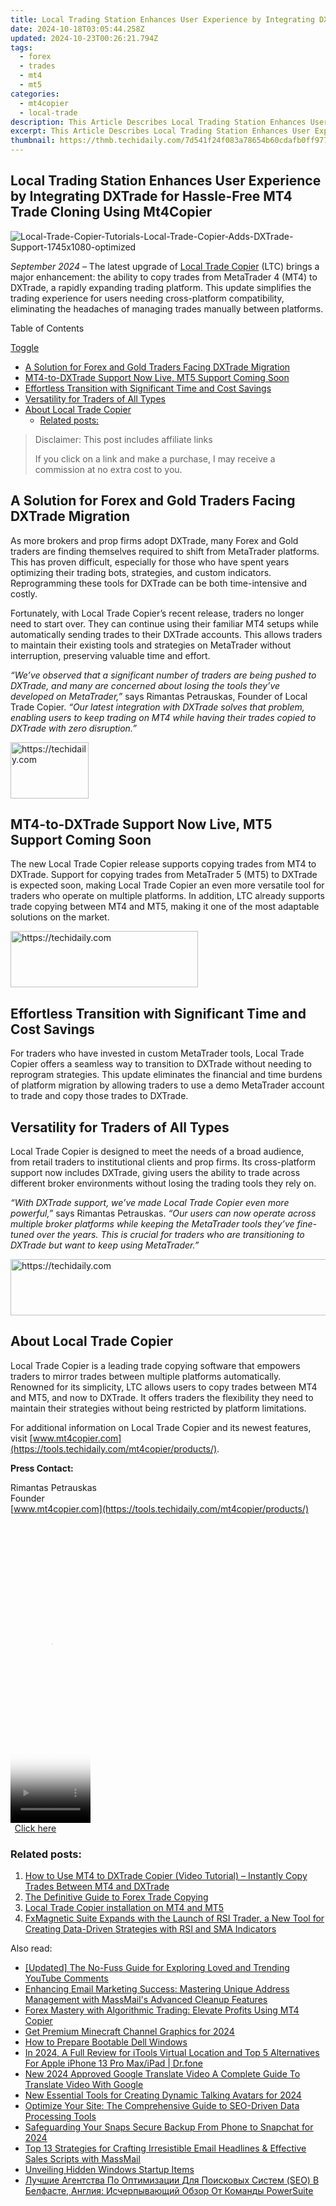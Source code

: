 ```yaml
---
title: Local Trading Station Enhances User Experience by Integrating DXTrade for Hassle-Free MT4 Trade Cloning Using Mt4Copier
date: 2024-10-18T03:05:44.258Z
updated: 2024-10-23T00:26:21.794Z
tags:
  - forex
  - trades
  - mt4
  - mt5
categories:
  - mt4copier
  - local-trade
description: This Article Describes Local Trading Station Enhances User Experience by Integrating DXTrade for Hassle-Free MT4 Trade Cloning Using Mt4Copier
excerpt: This Article Describes Local Trading Station Enhances User Experience by Integrating DXTrade for Hassle-Free MT4 Trade Cloning Using Mt4Copier
thumbnail: https://thmb.techidaily.com/7d541f24f083a78654b60cdafb0ff977b1be425e9ba0a0b8e7692ce8252cce78.jpg
---
```


## Local Trading Station Enhances User Experience by Integrating DXTrade for Hassle-Free MT4 Trade Cloning Using Mt4Copier

![Local-Trade-Copier-Tutorials-Local-Trade-Copier-Adds-DXTrade-Support-1745x1080-optimized](https://www.mt4copier.com/wp-content/uploads/2024/09/Local-Trade-Copier-Tutorials-Local-Trade-Copier-Adds-DXTrade-Support-1745x1080-optimized.png)

_September 2024_ – The latest upgrade of [Local Trade Copier](https://tools.techidaily.com/mt4copier/products/) (LTC) brings a major enhancement: the ability to copy trades from MetaTrader 4 (MT4) to DXTrade, a rapidly expanding trading platform. This update simplifies the trading experience for users needing cross-platform compatibility, eliminating the headaches of managing trades manually between platforms.

Table of Contents

[Toggle](https://tools.techidaily.com/mt4copier/products/)

* [A Solution for Forex and Gold Traders Facing DXTrade Migration](https://tools.techidaily.com/mt4copier/products/)
* [MT4-to-DXTrade Support Now Live, MT5 Support Coming Soon](https://tools.techidaily.com/mt4copier/products/)
* [Effortless Transition with Significant Time and Cost Savings](https://tools.techidaily.com/mt4copier/products/)
* [Versatility for Traders of All Types](https://tools.techidaily.com/mt4copier/products/)
* [About Local Trade Copier](https://tools.techidaily.com/mt4copier/products/)  
   * [Related posts:](https://tools.techidaily.com/mt4copier/products/)

>  Disclaimer: This post includes affiliate links
>
>  If you click on a link and make a purchase, I may receive a commission at no extra cost to you.
>

## **A Solution for Forex and Gold Traders Facing DXTrade Migration**

As more brokers and prop firms adopt DXTrade, many Forex and Gold traders are finding themselves required to shift from MetaTrader platforms. This has proven difficult, especially for those who have spent years optimizing their trading bots, strategies, and custom indicators. Reprogramming these tools for DXTrade can be both time-intensive and costly.

Fortunately, with Local Trade Copier’s recent release, traders no longer need to start over. They can continue using their familiar MT4 setups while automatically sending trades to their DXTrade accounts. This allows traders to maintain their existing tools and strategies on MetaTrader without interruption, preserving valuable time and effort.

_“We’ve observed that a significant number of traders are being pushed to DXTrade, and many are concerned about losing the tools they’ve developed on MetaTrader,”_ says Rimantas Petrauskas, Founder of Local Trade Copier. _“Our latest integration with DXTrade solves that problem, enabling users to keep trading on MT4 while having their trades copied to DXTrade with zero disruption.”_

<!-- affiliate ads begin -->
<a href="https://aligracehair.sjv.io/c/5597632/2135365/19272" target="_top" id="2135365">
  <img src="//a.impactradius-go.com/display-ad/19272-2135365" border="0" alt="https://techidaily.com" width="125" height="90"/>
</a>
<img height="0" width="0" src="https://aligracehair.sjv.io/i/5597632/2135365/19272" style="position:absolute;visibility:hidden;" border="0" />
<!-- affiliate ads end -->

## **MT4-to-DXTrade Support Now Live, MT5 Support Coming Soon**

The new Local Trade Copier release supports copying trades from MT4 to DXTrade. Support for copying trades from MetaTrader 5 (MT5) to DXTrade is expected soon, making Local Trade Copier an even more versatile tool for traders who operate on multiple platforms. In addition, LTC already supports trade copying between MT4 and MT5, making it one of the most adaptable solutions on the market.

<!-- affiliate ads begin -->
<a href="https://aligracehair.sjv.io/c/5597632/2016129/19272" target="_top" id="2016129">
  <img src="//a.impactradius-go.com/display-ad/19272-2016129" border="0" alt="https://techidaily.com" width="300" height="90"/>
</a>
<img height="0" width="0" src="https://aligracehair.sjv.io/i/5597632/2016129/19272" style="position:absolute;visibility:hidden;" border="0" />
<!-- affiliate ads end -->

## **Effortless Transition with Significant Time and Cost Savings**

For traders who have invested in custom MetaTrader tools, Local Trade Copier offers a seamless way to transition to DXTrade without needing to reprogram strategies. This update eliminates the financial and time burdens of platform migration by allowing traders to use a demo MetaTrader account to trade and copy those trades to DXTrade.

## **Versatility for Traders of All Types**

Local Trade Copier is designed to meet the needs of a broad audience, from retail traders to institutional clients and prop firms. Its cross-platform support now includes DXTrade, giving users the ability to trade across different broker environments without losing the trading tools they rely on.

_“With DXTrade support, we’ve made Local Trade Copier even more powerful,”_ says Rimantas Petrauskas. _“Our users can now operate across multiple broker platforms while keeping the MetaTrader tools they’ve fine-tuned over the years. This is crucial for traders who are transitioning to DXTrade but want to keep using MetaTrader.”_

<!-- affiliate ads begin -->
<a href="https://appsumo.8odi.net/c/5597632/2130874/7443" target="_top" id="2130874">
  <img src="//a.impactradius-go.com/display-ad/7443-2130874" border="0" alt="https://techidaily.com" width="728" height="90"/>
</a>
<img height="0" width="0" src="https://appsumo.8odi.net/i/5597632/2130874/7443" style="position:absolute;visibility:hidden;" border="0" />
<!-- affiliate ads end -->

## **About Local Trade Copier**

Local Trade Copier is a leading trade copying software that empowers traders to mirror trades between multiple platforms automatically. Renowned for its simplicity, LTC allows users to copy trades between MT4 and MT5, and now to DXTrade. It offers traders the flexibility they need to maintain their strategies without being restricted by platform limitations.

For additional information on Local Trade Copier and its newest features, visit [www.mt4copier.com](https://tools.techidaily.com/mt4copier/products/).

**Press Contact:**

Rimantas Petrauskas  
Founder  
[www.mt4copier.com](https://tools.techidaily.com/mt4copier/products/)

<!-- affiliate ads begin -->
<span id="1977006">
					<video width="128" height="480" style="cursor:pointer"
           poster="//a.impactradius-go.com/display-clicktoplayimage/1977006.png"
           onclick="if(!this.playClicked){this.play();this.setAttribute('controls',true);this.playClicked=true;}">
	   <source src="//a.impactradius-go.com/display-ad/22993-1977006">
	   <img src="//a.impactradius-go.com/display-clicktoplayimage/1977006.png" style="border: none; height: 100%; width: 100%; object-fit: contain">
	</video>
	<div style="width:80px;text-align:center"><a href="javascript:window.open(decodeURIComponent('https%3A%2F%2Fhomestyler.sjv.io%2Fc%2F5597632%2F1977006%2F22993'), '_blank');void(0);">Click here</a></div>
</span>
<img height="0" width="0" src="https://imp.pxf.io/i/5597632/1977006/22993" style="position:absolute;visibility:hidden;" border="0" />
<!-- affiliate ads end -->

### Related posts:

1. [How to Use MT4 to DXTrade Copier (Video Tutorial) – Instantly Copy Trades Between MT4 and DXTrade](https://www.mt4copier.com/mt4-to-dxtrade-copier-video-tutorial/ "How to Use MT4 to DXTrade Copier (Video Tutorial) – Instantly Copy Trades Between MT4 and DXTrade")
2. [The Definitive Guide to Forex Trade Copying](https://tools.techidaily.com/mt4copier/products/)
3. [Local Trade Copier installation on MT4 and MT5](https://tools.techidaily.com/mt4copier/products/)
4. [FxMagnetic Suite Expands with the Launch of RSI Trader, a New Tool for Creating Data-Driven Strategies with RSI and SMA Indicators](https://tools.techidaily.com/mt4copier/products/)

<ins class="adsbygoogle"
     style="display:block"
     data-ad-format="autorelaxed"
     data-ad-client="ca-pub-7571918770474297"
     data-ad-slot="1223367746"></ins>

<ins class="adsbygoogle"
     style="display:block"
     data-ad-client="ca-pub-7571918770474297"
     data-ad-slot="8358498916"
     data-ad-format="auto"
     data-full-width-responsive="true"></ins>

<span class="atpl-alsoreadstyle">Also read:</span>
<div><ul>
<li><a href="https://some-skills.techidaily.com/updated-the-no-fuss-guide-for-exploring-loved-and-trending-youtube-comments/"><u>[Updated] The No-Fuss Guide for Exploring Loved and Trending YouTube Comments</u></a></li>
<li><a href="https://win-top.techidaily.com/enhancing-email-marketing-success-mastering-unique-address-management-with-massmails-advanced-cleanup-features/"><u>Enhancing Email Marketing Success: Mastering Unique Address Management with MassMail's Advanced Cleanup Features</u></a></li>
<li><a href="https://win-top.techidaily.com/forex-mastery-with-algorithmic-trading-elevate-profits-using-mt4-copier/"><u>Forex Mastery with Algorithmic Trading: Elevate Profits Using MT4 Copier</u></a></li>
<li><a href="https://youtube-zero.techidaily.com/remium-minecraft-channel-graphics-for-2024/"><u>Get Premium Minecraft Channel Graphics for 2024</u></a></li>
<li><a href="https://win-top.techidaily.com/how-to-prepare-bootable-dell-windows/"><u>How to Prepare Bootable Dell Windows</u></a></li>
<li><a href="https://iphone-location.techidaily.com/in-2024-a-full-review-for-itools-virtual-location-and-top-5-alternatives-for-apple-iphone-13-pro-maxipad-drfone-by-drfone-virtual-ios/"><u>In 2024, A Full Review for iTools Virtual Location and Top 5 Alternatives For Apple iPhone 13 Pro Max/iPad | Dr.fone</u></a></li>
<li><a href="https://ai-video.techidaily.com/new-2024-approved-google-translate-video-a-complete-guide-to-translate-video-with-google/"><u>New 2024 Approved Google Translate Video A Complete Guide To Translate Video With Google</u></a></li>
<li><a href="https://ai-topics.techidaily.com/new-essential-tools-for-creating-dynamic-talking-avatars-for-2024/"><u>New Essential Tools for Creating Dynamic Talking Avatars for 2024</u></a></li>
<li><a href="https://win-top.techidaily.com/optimize-your-site-the-comprehensive-guide-to-seo-driven-data-processing-tools/"><u>Optimize Your Site: The Comprehensive Guide to SEO-Driven Data Processing Tools</u></a></li>
<li><a href="https://snapchat-videos.techidaily.com/safeguarding-your-snaps-secure-backup-from-phone-to-snapchat-for-2024/"><u>Safeguarding Your Snaps Secure Backup From Phone to Snapchat for 2024</u></a></li>
<li><a href="https://win-top.techidaily.com/top-13-strategies-for-crafting-irresistible-email-headlines-and-effective-sales-scripts-with-massmail/"><u>Top 13 Strategies for Crafting Irresistible Email Headlines & Effective Sales Scripts with MassMail</u></a></li>
<li><a href="https://windows11.techidaily.com/unveiling-hidden-windows-startup-items/"><u>Unveiling Hidden Windows Startup Items</u></a></li>
<li><a href="https://win-top.techidaily.com/luchshie-agentstva-po-optimizacii-dlya-poiskovyh-sistem-seo-v-belfaste-angliya-ischerpyvayushij-obzor-ot-komandy-powersuite/"><u>Лучшие Агентства По Оптимизации Для Поисковых Систем (SEO) В Белфасте, Англия: Исчерпывающий Обзор От Команды PowerSuite</u></a></li>
</ul></div>

